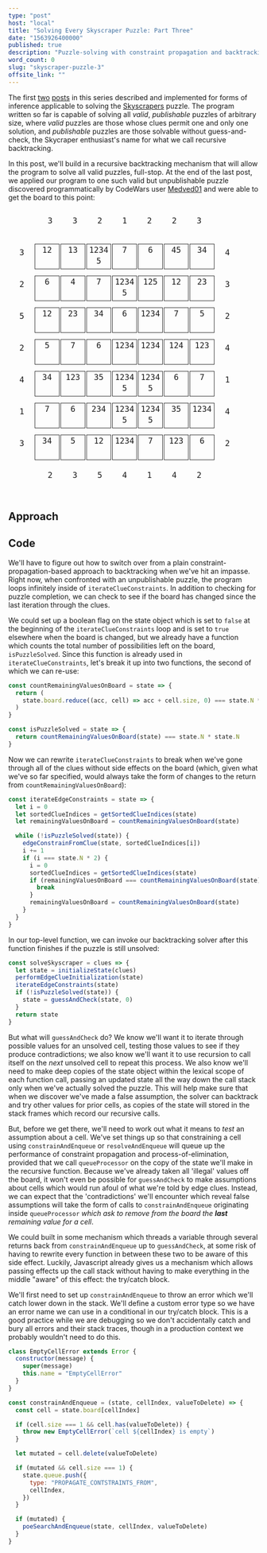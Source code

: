 ```yaml
---
type: "post"
host: "local"
title: "Solving Every Skyscraper Puzzle: Part Three"
date: "1563926400000"
published: true
description: "Puzzle-solving with constraint propagation and backtracking search in Javascript. Covers recursive backtracking and its optimization."
word_count: 0
slug: "skyscraper-puzzle-3"
offsite_link: ""
---
```


<style>
td {border: none; padding: 0px; text-align: center; display: inline-block; margin: 1px; }
.md_table {margin: 5px auto; font-family: "IBM Plex Mono", monospace; text-align: center; border-collapse: separate;}
@media (max-width: 700px) {
  .md_table {
    font-size: 0.9em;
  }
}
.small td { width: 1.5em; height: 1.5em;}
.large td { width: 3em; height: 3em; padding-top: 0.75em;}
@media (max-width: 700px) {
  .large {
    font-size: 0.8em;
  }
}
.smalltext .border {
  font-size: 1em;
  padding-top: 0.1em;
  line-height: 22px;
}
@media (max-width: 700px) {
  .smalltext {
    line-height: 15px;
    font-size: 0.3em;
  }
  .smalltext .border {
    line-height: 12px;
  }
}
.border {border: 1px solid #313131;}
.dark {background-color: rgb(230, 230, 235);}
.green {color: darkgreen;}
.red {color: red;}
.sequence-list {font-family: "IBM Plex Mono", monospace; display: flex; flex-direction: column; align-items: center; }

</style>

The first [two](/writing/skyscraper-puzzle-1) [posts](/writing/skyscraper-puzzle-2) in this series described and implemented for forms of inference applicable to solving the [Skyscrapers](https://www.conceptispuzzles.com/index.aspx?uri=puzzle/skyscrapers) puzzle. The program written so far is capable of solving all _valid_, _publishable_ puzzles of arbitrary size, where _valid_ puzzles are those whose clues permit one and only one solution, and _publishable_ puzzles are those solvable without guess-and-check, the Skycraper enthusiast's name for what we call recursive backtracking.

In this post, we'll build in a recursive backtracking mechanism that will allow the program to solve all valid puzzles, full-stop. At the end of the last post, we applied our program to one such valid but unpublishable puzzle discovered programmatically by CodeWars user [Medved01](https://www.codewars.com/users/medved01) and were able to get the board to this point:

<table class="md_table large smalltext">
  <tbody>
  <tr>
    <td> </td>
    <td>3</td>
    <td>3</td>
    <td>2</td>
    <td>1</td>
    <td>2</td>
    <td>2</td>
    <td>3</td>
    <td> </td>
  </tr>
  <tr>
    <td>3</td>
    <td class="border">12</td>
    <td class="border">13</td>
    <td class="border">12345</td>
    <td class="border">7</td>
    <td class="border">6</td>
    <td class="border">45</td>
    <td class="border">34</td>
    <td>4</td>
  </tr>
  <tr>
    <td>2</td>
    <td class="border">6</td>
    <td class="border">4</td>
    <td class="border">7</td>
    <td class="border">12345</td>
    <td class="border">125</td>
    <td class="border">12</td>
    <td class="border">23</td>
    <td>3</td>
  </tr>
  <tr>
    <td>5</td>
    <td class="border">12</td>
    <td class="border">23</td>
    <td class="border">34</td>
    <td class="border">6</td>
    <td class="border">1234</td>
    <td class="border">7</td>
    <td class="border">5</td>
    <td>2</td>
  </tr>
  <tr>
    <td>2</td>
    <td class="border">5</td>
    <td class="border">7</td>
    <td class="border">6</td>
    <td class="border">1234</td>
    <td class="border">1234</td>
    <td class="border">124</td>
    <td class="border">123</td>
    <td>4</td>
  </tr>
  <tr>
    <td>4</td>
    <td class="border">34</td>
    <td class="border">123</td>
    <td class="border">35</td>
    <td class="border">12345</td>
    <td class="border">12345</td>
    <td class="border">6</td>
    <td class="border">7</td>
    <td>1</td>
  </tr>
  <tr>
    <td>1</td>
    <td class="border">7</td>
    <td class="border">6</td>
    <td class="border">234</td>
    <td class="border">12345</td>
    <td class="border">12345</td>
    <td class="border">35</td>
    <td class="border">1234</td>
    <td>4</td>
  </tr>
  <tr>
    <td>3</td>
    <td class="border">34</td>
    <td class="border">5</td>
    <td class="border">12</td>
    <td class="border">1234</td>
    <td class="border">7</td>
    <td class="border">123</td>
    <td class="border">6</td>
    <td>2</td>
  </tr>
  <tr>
    <td></td>
    <td>2</td>
    <td>3</td>
    <td>5</td>
    <td>4</td>
    <td>1</td>
    <td>4</td>
    <td>2</td>
    <td> </td>
  </tr>
</tbody>
</table>

## Approach

## Code

We'll have to figure out how to switch over from a plain constraint-propagation-based approach to backtracking when we've hit an impasse. Right now, when confronted with an unpublishable puzzle, the program loops infinitely inside of `iterateClueConstraints`. In addition to checking for puzzle completion, we can check to see if the board has changed since the last iteration through the clues.

We could set up a boolean flag on the state object which is set to `false` at the beginning of the `iterateClueConstraints` loop and is set to `true` elsewhere when the board is changed, but we already have a function which counts the total number of possibilities left on the board, `isPuzzleSolved`. Since this function is already used in `iterateClueConstraints`, let's break it up into two functions, the second of which we can re-use:

```js
const countRemainingValuesOnBoard = state => {
  return (
    state.board.reduce((acc, cell) => acc + cell.size, 0) === state.N * state.N
  )
}

const isPuzzleSolved = state => {
  return countRemainingValuesOnBoard(state) === state.N * state.N
}
```

Now we can rewrite `iterateClueConstraints` to break when we've gone through all of the clues without side effects on the board (which, given what we've so far specified, would always take the form of changes to the return from `countRemainingValuesOnBoard`):

```js
const iterateEdgeConstraints = state => {
  let i = 0
  let sortedClueIndices = getSortedClueIndices(state)
  let remainingValuesOnBoard = countRemainingValuesOnBoard(state)

  while (!isPuzzleSolved(state)) {
    edgeConstrainFromClue(state, sortedClueIndices[i])
    i += 1
    if (i === state.N * 2) {
      i = 0
      sortedClueIndices = getSortedClueIndices(state)
      if (remainingValuesOnBoard === countRemainingValuesOnBoard(state)) {
        break
      }
      remainingValuesOnBoard = countRemainingValuesOnBoard(state)
    }
  }
}
```

In our top-level function, we can invoke our backtracking solver after this function finishes if the puzzle is still unsolved:

```js
const solveSkyscraper = clues => {
  let state = initializeState(clues)
  performEdgeClueInitialization(state)
  iterateEdgeConstraints(state)
  if (!isPuzzleSolved(state)) {
    state = guessAndCheck(state, 0)
  }
  return state
}
```

But what will `guessAndCheck` do? We know we'll want it to iterate through possible values for an unsolved cell, testing those values to see if they produce contradictions; we also know we'll want it to use recursion to call itself on the _next_ unsolved cell to repeat this process. We also know we'll need to make deep copies of the state object within the lexical scope of each function call, passing an updated state all the way down the call stack only when we've actually solved the puzzle. This will help make sure that when we discover we've made a false assumption, the solver can backtrack and try other values for prior cells, as copies of the state will stored in the stack frames which record our recursive calls.

But, before we get there, we'll need to work out what it means to _test_ an assumption about a cell. We've set things up so that constraining a cell using `constrainAndEnqueue` or `resolveAndEnqueue` will queue up the performance of constraint propagation and process-of-elimination, provided that we call `queueProcessor` on the copy of the state we'll make in the recursive function. Because we've already taken all 'illegal' values off the board, it won't even be possible for `guessAndCheck` to make assumptions about cells which would run afoul of what we're told by edge clues. Instead, we can expect that the 'contradictions' we'll encounter which reveal false assumptions will take the form of calls to `constrainAndEnqueue` originating inside `queueProcessor` _which ask to remove from the board the **last** remaining value for a cell_.

We could built in some mechanism which threads a variable through several returns back from `constrainAndEnqueue` up to `guessAndCheck`, at some risk of having to rewrite every function in between these two to be aware of this side effect. Luckily, Javascript already gives us a mechanism which allows passing effects up the call stack without having to make everything in the middle "aware" of this effect: the try/catch block.

We'll first need to set up `constrainAndEnqueue` to throw an error which we'll catch lower down in the stack. We'll define a custom error type so we have an error name we can use in a conditional in our try/catch block. This is a good practice while we are debugging so we don't accidentally catch and bury all errors and their stack traces, though in a production context we probably wouldn't need to do this.

```js
class EmptyCellError extends Error {
  constructor(message) {
    super(message)
    this.name = "EmptyCellError"
  }
}

const constrainAndEnqueue = (state, cellIndex, valueToDelete) => {
  const cell = state.board[cellIndex]

  if (cell.size === 1 && cell.has(valueToDelete)) {
    throw new EmptyCellError(`cell ${cellIndex} is empty`)
  }

  let mutated = cell.delete(valueToDelete)

  if (mutated && cell.size === 1) {
    state.queue.push({
      type: "PROPAGATE_CONTSTRAINTS_FROM",
      cellIndex,
    })
  }

  if (mutated) {
    poeSearchAndEnqueue(state, cellIndex, valueToDelete)
  }
}
```
